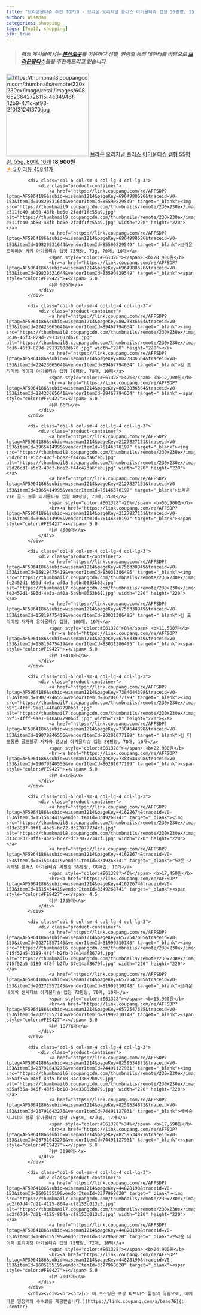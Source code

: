 ```yaml
---
title: "브라운물티슈 추천 TOP10 - 브라운 오리지널 플러스 아기물티슈 캡형 55평량, 55g, 80매, 10개"
author: WiseMan
categories: shopping
tags: [Top10, shopping]
pin: true
---
```


> ##### 해당 게시물에서는 [**분석도구**](https://itemscout.io/)를 이용하여 **성별**, **연령별** 등의 데이터를 바탕으로 [**브라운물티슈**](https://link.coupang.com/a/baae76)들을 추천해드리고 있습니다.
<div class="container"><div class="row">
            <div class="col-6 col-sm-4 col-lg-4 col-lg-3">
                <div class="product-container">
                    <a href="https://link.coupang.com/re/AFFSDP?lptag=AF5964186&subid=wiseman1214&pageKey=6489890342&traceid=V0-153&itemId=15153182964&vendorItemId=3349268740" target="_blank"><img src="https://thumbnail8.coupangcdn.com/thumbnails/remote/230x230ex/image/retail/images/6086523642726115-4e34946f-12b9-471c-af93-2f0f3124f370.jpg" alt="https://thumbnail8.coupangcdn.com/thumbnails/remote/230x230ex/image/retail/images/6086523642726115-4e34946f-12b9-471c-af93-2f0f3124f370.jpg" width="220" height="220"></a>
                    <a href="https://link.coupang.com/re/AFFSDP?lptag=AF5964186&subid=wiseman1214&pageKey=6489890342&traceid=V0-153&itemId=15153182964&vendorItemId=3349268740" target="_blank">브라운 오리지널 플러스 아기물티슈 캡형 55평량, 55g, 80매, 10개</a>
                    <span style="color:#E61328"></span> <b>18,900원</b>
                    <br><a href="https://link.coupang.com/re/AFFSDP?lptag=AF5964186&subid=wiseman1214&pageKey=6489890342&traceid=V0-153&itemId=15153182964&vendorItemId=3349268740" target="_blank"><span style="color:#FE9427">★</span> 5.0
                    리뷰 45841개</a>
                </div>
            </div>
            
            <div class="col-6 col-sm-4 col-lg-4 col-lg-3">
                <div class="product-container">
                    <a href="https://link.coupang.com/re/AFFSDP?lptag=AF5964186&subid=wiseman1214&pageKey=6964988626&traceid=V0-153&itemId=19820531644&vendorItemId=85590829549" target="_blank"><img src="https://thumbnail9.coupangcdn.com/thumbnails/remote/230x230ex/image/retail/images/3060059924164754-e511fc40-ab80-48fb-bc6e-2fadf1fc55a9.jpg" alt="https://thumbnail9.coupangcdn.com/thumbnails/remote/230x230ex/image/retail/images/3060059924164754-e511fc40-ab80-48fb-bc6e-2fadf1fc55a9.jpg" width="220" height="220"></a>
                    <a href="https://link.coupang.com/re/AFFSDP?lptag=AF5964186&subid=wiseman1214&pageKey=6964988626&traceid=V0-153&itemId=19820531644&vendorItemId=85590829549" target="_blank">브라운 프리미엄 카키 아기물티슈 캡형 73평량, 73g, 70매, 10개</a>
                    <span style="color:#E61328"></span> <b>28,900원</b>
                    <br><a href="https://link.coupang.com/re/AFFSDP?lptag=AF5964186&subid=wiseman1214&pageKey=6964988626&traceid=V0-153&itemId=19820531644&vendorItemId=85590829549" target="_blank"><span style="color:#FE9427">★</span> 5.0
                    리뷰 926개</a>
                </div>
            </div>
            
            <div class="col-6 col-sm-4 col-lg-4 col-lg-3">
                <div class="product-container">
                    <a href="https://link.coupang.com/re/AFFSDP?lptag=AF5964186&subid=wiseman1214&pageKey=8023836564&traceid=V0-153&itemId=22423065641&vendorItemId=89467794634" target="_blank"><img src="https://thumbnail8.coupangcdn.com/thumbnails/remote/230x230ex/image/retail/images/2024/04/10/11/1/19f6b7a3-3d36-46f3-829d-29132602d676.jpg" alt="https://thumbnail8.coupangcdn.com/thumbnails/remote/230x230ex/image/retail/images/2024/04/10/11/1/19f6b7a3-3d36-46f3-829d-29132602d676.jpg" width="220" height="220"></a>
                    <a href="https://link.coupang.com/re/AFFSDP?lptag=AF5964186&subid=wiseman1214&pageKey=8023836564&traceid=V0-153&itemId=22423065641&vendorItemId=89467794634" target="_blank">킹 프리미엄 데이지 아기물티슈 캡형 70평량, 70매, 10팩</a>
                    <span style="color:#E61328">47%</span> <b>12,900원</b>
                    <br><a href="https://link.coupang.com/re/AFFSDP?lptag=AF5964186&subid=wiseman1214&pageKey=8023836564&traceid=V0-153&itemId=22423065641&vendorItemId=89467794634" target="_blank"><span style="color:#FE9427">★</span> 5.0
                    리뷰 66개</a>
                </div>
            </div>
            
            <div class="col-6 col-sm-4 col-lg-4 col-lg-3">
                <div class="product-container">
                    <a href="https://link.coupang.com/re/AFFSDP?lptag=AF5964186&subid=wiseman1214&pageKey=2127827151&traceid=V0-153&itemId=3965414995&vendorItemId=76146370197" target="_blank"><img src="https://thumbnail8.coupangcdn.com/thumbnails/remote/230x230ex/image/retail/images/752313972000308-25d26c31-e5c2-40df-bce2-f44c42da6feb.jpg" alt="https://thumbnail8.coupangcdn.com/thumbnails/remote/230x230ex/image/retail/images/752313972000308-25d26c31-e5c2-40df-bce2-f44c42da6feb.jpg" width="220" height="220"></a>
                    <a href="https://link.coupang.com/re/AFFSDP?lptag=AF5964186&subid=wiseman1214&pageKey=2127827151&traceid=V0-153&itemId=3965414995&vendorItemId=76146370197" target="_blank">브라운 VIP 골드 블루 아기물티슈 캡형 80평량, 70매, 20팩</a>
                    <span style="color:#E61328">26%</span> <b>56,900원</b>
                    <br><a href="https://link.coupang.com/re/AFFSDP?lptag=AF5964186&subid=wiseman1214&pageKey=2127827151&traceid=V0-153&itemId=3965414995&vendorItemId=76146370197" target="_blank"><span style="color:#FE9427">★</span> 5.0
                    리뷰 4600개</a>
                </div>
            </div>
            
            <div class="col-6 col-sm-4 col-lg-4 col-lg-3">
                <div class="product-container">
                    <a href="https://link.coupang.com/re/AFFSDP?lptag=AF5964186&subid=wiseman1214&pageKey=6756330949&traceid=V0-153&itemId=15819475419&vendorItemId=83031386495" target="_blank"><img src="https://thumbnail7.coupangcdn.com/thumbnails/remote/230x230ex/image/retail/images/1830449531771581-fe2452d1-693d-4e5a-af0a-5a9b40053b68.jpg" alt="https://thumbnail7.coupangcdn.com/thumbnails/remote/230x230ex/image/retail/images/1830449531771581-fe2452d1-693d-4e5a-af0a-5a9b40053b68.jpg" width="220" height="220"></a>
                    <a href="https://link.coupang.com/re/AFFSDP?lptag=AF5964186&subid=wiseman1214&pageKey=6756330949&traceid=V0-153&itemId=15819475419&vendorItemId=83031386495" target="_blank">킹 프리미엄 저자극 유아물티슈 캡형, 100매, 10개</a>
                    <span style="color:#E61328">8%</span> <b>11,500원</b>
                    <br><a href="https://link.coupang.com/re/AFFSDP?lptag=AF5964186&subid=wiseman1214&pageKey=6756330949&traceid=V0-153&itemId=15819475419&vendorItemId=83031386495" target="_blank"><span style="color:#FE9427">★</span> 5.0
                    리뷰 18410개</a>
                </div>
            </div>
            
            <div class="col-6 col-sm-4 col-lg-4 col-lg-3">
                <div class="product-container">
                    <a href="https://link.coupang.com/re/AFFSDP?lptag=AF5964186&subid=wiseman1214&pageKey=7384644398&traceid=V0-153&itemId=19079246556&vendorItemId=86201677199" target="_blank"><img src="https://thumbnail7.coupangcdn.com/thumbnails/remote/230x230ex/image/retail/images/2023/06/07/9/4/cc21c28a-b9f1-4fff-9ae1-440a07790b6f.jpg" alt="https://thumbnail7.coupangcdn.com/thumbnails/remote/230x230ex/image/retail/images/2023/06/07/9/4/cc21c28a-b9f1-4fff-9ae1-440a07790b6f.jpg" width="220" height="220"></a>
                    <a href="https://link.coupang.com/re/AFFSDP?lptag=AF5964186&subid=wiseman1214&pageKey=7384644398&traceid=V0-153&itemId=19079246556&vendorItemId=86201677199" target="_blank">킹 더 도톰한 골드블루 저자극 엠보싱 아기물티슈 캡형 86평량, 70매, 10개</a>
                    <span style="color:#E61328"></span> <b>22,900원</b>
                    <br><a href="https://link.coupang.com/re/AFFSDP?lptag=AF5964186&subid=wiseman1214&pageKey=7384644398&traceid=V0-153&itemId=19079246556&vendorItemId=86201677199" target="_blank"><span style="color:#FE9427">★</span> 5.0
                    리뷰 491개</a>
                </div>
            </div>
            
            <div class="col-6 col-sm-4 col-lg-4 col-lg-3">
                <div class="product-container">
                    <a href="https://link.coupang.com/re/AFFSDP?lptag=AF5964186&subid=wiseman1214&pageKey=41622674&traceid=V0-153&itemId=151543441&vendorItemId=3349268741" target="_blank"><img src="https://thumbnail8.coupangcdn.com/thumbnails/remote/230x230ex/image/retail/images/1430839101194144-d13c3837-0ff1-4be5-bc72-dc27077734cf.jpg" alt="https://thumbnail8.coupangcdn.com/thumbnails/remote/230x230ex/image/retail/images/1430839101194144-d13c3837-0ff1-4be5-bc72-dc27077734cf.jpg" width="220" height="220"></a>
                    <a href="https://link.coupang.com/re/AFFSDP?lptag=AF5964186&subid=wiseman1214&pageKey=41622674&traceid=V0-153&itemId=151543441&vendorItemId=3349268741" target="_blank">브라운 오리지널 플러스 아기물티슈 리필형 55평량, 80매입, 10개</a>
                    <span style="color:#E61328">46%</span> <b>17,450원</b>
                    <br><a href="https://link.coupang.com/re/AFFSDP?lptag=AF5964186&subid=wiseman1214&pageKey=41622674&traceid=V0-153&itemId=151543441&vendorItemId=3349268741" target="_blank"><span style="color:#FE9427">★</span> 4.5
                    리뷰 1735개</a>
                </div>
            </div>
            
            <div class="col-6 col-sm-4 col-lg-4 col-lg-3">
                <div class="product-container">
                    <a href="https://link.coupang.com/re/AFFSDP?lptag=AF5964186&subid=wiseman1214&pageKey=6572547685&traceid=V0-153&itemId=20271557145&vendorItemId=81999310148" target="_blank"><img src="https://thumbnail6.coupangcdn.com/thumbnails/remote/230x230ex/image/retail/images/1028685951869999-715f52a5-3189-4f8f-b2fb-37e14af8679f.jpg" alt="https://thumbnail6.coupangcdn.com/thumbnails/remote/230x230ex/image/retail/images/1028685951869999-715f52a5-3189-4f8f-b2fb-37e14af8679f.jpg" width="220" height="220"></a>
                    <a href="https://link.coupang.com/re/AFFSDP?lptag=AF5964186&subid=wiseman1214&pageKey=6572547685&traceid=V0-153&itemId=20271557145&vendorItemId=81999310148" target="_blank">브라운 네이처 센시티브 아기물티슈 캡형 73평량, 70매, 10개</a>
                    <span style="color:#E61328"></span> <b>15,900원</b>
                    <br><a href="https://link.coupang.com/re/AFFSDP?lptag=AF5964186&subid=wiseman1214&pageKey=6572547685&traceid=V0-153&itemId=20271557145&vendorItemId=81999310148" target="_blank"><span style="color:#FE9427">★</span> 5.0
                    리뷰 10776개</a>
                </div>
            </div>
            
            <div class="col-6 col-sm-4 col-lg-4 col-lg-3">
                <div class="product-container">
                    <a href="https://link.coupang.com/re/AFFSDP?lptag=AF5964186&subid=wiseman1214&pageKey=8259534871&traceid=V0-153&itemId=23791643276&vendorItemId=74491127931" target="_blank"><img src="https://thumbnail6.coupangcdn.com/thumbnails/remote/230x230ex/image/retail/images/4377886407913543-a55af35a-046f-48f5-bc18-34e33882b079.jpg" alt="https://thumbnail6.coupangcdn.com/thumbnails/remote/230x230ex/image/retail/images/4377886407913543-a55af35a-046f-48f5-bc18-34e33882b079.jpg" width="220" height="220"></a>
                    <a href="https://link.coupang.com/re/AFFSDP?lptag=AF5964186&subid=wiseman1214&pageKey=8259534871&traceid=V0-153&itemId=23791643276&vendorItemId=74491127931" target="_blank">베베숲 시그니처 블루 유아물티슈 캡형 75gsm, 32매입, 12개</a>
                    <span style="color:#E61328">34%</span> <b>17,590원</b>
                    <br><a href="https://link.coupang.com/re/AFFSDP?lptag=AF5964186&subid=wiseman1214&pageKey=8259534871&traceid=V0-153&itemId=23791643276&vendorItemId=74491127931" target="_blank"><span style="color:#FE9427">★</span> 5.0
                    리뷰 3090개</a>
                </div>
            </div>
            
            <div class="col-6 col-sm-4 col-lg-4 col-lg-3">
                <div class="product-container">
                    <a href="https://link.coupang.com/re/AFFSDP?lptag=AF5964186&subid=wiseman1214&pageKey=44828190&traceid=V0-153&itemId=160515519&vendorItemId=3377968620" target="_blank"><img src="https://thumbnail7.coupangcdn.com/thumbnails/remote/230x230ex/image/retail/images/134785844773423-ad2f67d4-7d21-4125-804a-cf8153c013c5.jpg" alt="https://thumbnail7.coupangcdn.com/thumbnails/remote/230x230ex/image/retail/images/134785844773423-ad2f67d4-7d21-4125-804a-cf8153c013c5.jpg" width="220" height="220"></a>
                    <a href="https://link.coupang.com/re/AFFSDP?lptag=AF5964186&subid=wiseman1214&pageKey=44828190&traceid=V0-153&itemId=160515519&vendorItemId=3377968620" target="_blank">브라운 네이처 프리미엄 아기물티슈 캡형 75평량, 72매, 10팩</a>
                    <span style="color:#E61328"></span> <b>24,900원</b>
                    <br><a href="https://link.coupang.com/re/AFFSDP?lptag=AF5964186&subid=wiseman1214&pageKey=44828190&traceid=V0-153&itemId=160515519&vendorItemId=3377968620" target="_blank"><span style="color:#FE9427">★</span> 5.0
                    리뷰 7007개</a>
                </div>
            </div>
            </div></div><br><br>[👉 이 포스팅은 쿠팡 파트너스 활동의 일환으로, 이에 따른 일정액의 수수료를 제공받습니다.](https://link.coupang.com/a/baae76){: .center}